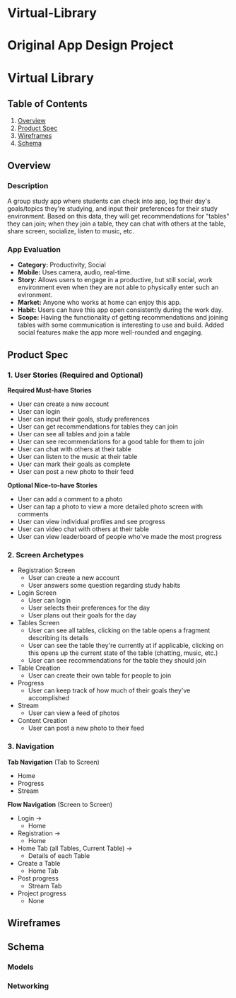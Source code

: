 # Virtual-Library
Original App Design Project
===

# Virtual Library

## Table of Contents
1. [Overview](#Overview)
1. [Product Spec](#Product-Spec)
1. [Wireframes](#Wireframes)
2. [Schema](#Schema)

## Overview
### Description
A group study app where students can check into app, log their day's goals/topics they're studying, and input their preferences for their study environment. Based on this data, they will get recommendations for "tables" they can join; when they join a table, they can chat with others at the table, share screen, socialize, listen to music, etc.

### App Evaluation

- **Category:** Productivity, Social 
- **Mobile:** Uses camera, audio, real-time.
- **Story:** Allows users to engage in a productive, but still social, work environment even when they are not able to physically enter such an evironment. 
- **Market:** Anyone who works at home can enjoy this app.
- **Habit:** Users can have this app open consistently during the work day. 
- **Scope:** Having the functionality of getting recommendations and joining tables with some communication is interesting to use and build. Added social features make the app more well-rounded and engaging. 

## Product Spec

### 1. User Stories (Required and Optional)

**Required Must-have Stories**

* User can create a new account
* User can login
* User can input their goals, study preferences
* User can get recommendations for tables they can join
* User can see all tables and join a table
* User can see recommendations for a good table for them to join
* User can chat with others at their table
* User can listen to the music at their table
* User can mark their goals as complete
* User can post a new photo to their feed

**Optional Nice-to-have Stories**

* User can add a comment to a photo
* User can tap a photo to view a more detailed photo screen with comments
* User can view individual profiles and see progress
* User can video chat with others at their table
* User can view leaderboard of people who've made the most progress

### 2. Screen Archetypes

* Registration Screen
   * User can create a new account
   * User answers some question regarding study habits
* Login Screen
   * User can login
   * User selects their preferences for the day
   * User plans out their goals for the day 
* Tables Screen  
   * User can see all tables, clicking on the table opens a fragment describing its details 
   * User can see the table they're currently at if applicable, clicking on this opens up the current state of the table (chatting, music, etc.) 
   * User can see recommendations for the table they should join
* Table Creation 
   * User can create their own table for people to join  
* Progress
   * User can keep track of how much of their goals they've accomplished 
* Stream
   * User can view a feed of photos 
* Content Creation
   * User can post a new photo to their feed

### 3. Navigation

**Tab Navigation** (Tab to Screen)

* Home
* Progress
* Stream

**Flow Navigation** (Screen to Screen)

* Login -> 
   * Home
* Registration -> 
   * Home
* Home Tab (all Tables, Current Table) -> 
   * Details of each Table
* Create a Table 
   * Home Tab 
* Post progress 
   * Stream Tab 
* Project progress 
   * None 
    
## Wireframes

## Schema 

### Models

### Networking
